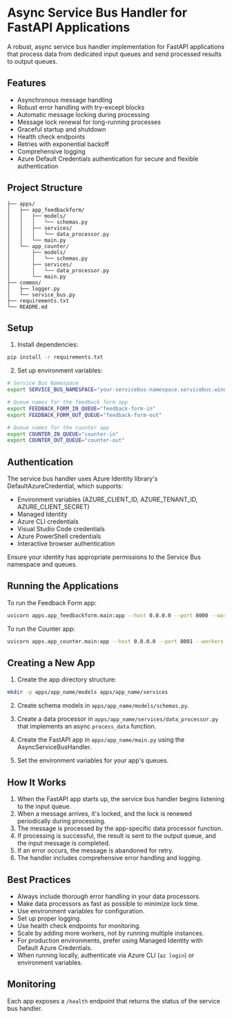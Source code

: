# Async Service Bus Handler for FastAPI Applications

A robust, async service bus handler implementation for FastAPI applications that process data from dedicated input queues and send processed results to output queues.

## Features

- Asynchronous message handling
- Robust error handling with try-except blocks
- Automatic message locking during processing
- Message lock renewal for long-running processes
- Graceful startup and shutdown
- Health check endpoints
- Retries with exponential backoff
- Comprehensive logging
- Azure Default Credentials authentication for secure and flexible authentication

## Project Structure

```
├── apps/
│   ├── app_feedbackform/
│   │   ├── models/
│   │   │   └── schemas.py
│   │   ├── services/
│   │   │   └── data_processor.py
│   │   └── main.py
│   └── app_counter/
│       ├── models/
│       │   └── schemas.py
│       ├── services/
│       │   └── data_processor.py
│       └── main.py
├── common/
│   ├── logger.py
│   └── service_bus.py
├── requirements.txt
└── README.md
```

## Setup

1. Install dependencies:

```bash
pip install -r requirements.txt
```

2. Set up environment variables:

```bash
# Service Bus Namespace
export SERVICE_BUS_NAMESPACE="your-servicebus-namespace.servicebus.windows.net"

# Queue names for the feedback form app
export FEEDBACK_FORM_IN_QUEUE="feedback-form-in"
export FEEDBACK_FORM_OUT_QUEUE="feedback-form-out"

# Queue names for the counter app
export COUNTER_IN_QUEUE="counter-in"
export COUNTER_OUT_QUEUE="counter-out"
```

## Authentication

The service bus handler uses Azure Identity library's DefaultAzureCredential, which supports:
- Environment variables (AZURE_CLIENT_ID, AZURE_TENANT_ID, AZURE_CLIENT_SECRET)
- Managed Identity
- Azure CLI credentials
- Visual Studio Code credentials
- Azure PowerShell credentials
- Interactive browser authentication

Ensure your identity has appropriate permissions to the Service Bus namespace and queues.

## Running the Applications

To run the Feedback Form app:

```bash
uvicorn apps.app_feedbackform.main:app --host 0.0.0.0 --port 8000 --workers 4
```

To run the Counter app:

```bash
uvicorn apps.app_counter.main:app --host 0.0.0.0 --port 8001 --workers 4
```

## Creating a New App

1. Create the app directory structure:

```bash
mkdir -p apps/app_name/models apps/app_name/services
```

2. Create schema models in `apps/app_name/models/schemas.py`.

3. Create a data processor in `apps/app_name/services/data_processor.py` that implements an async `process_data` function.

4. Create the FastAPI app in `apps/app_name/main.py` using the AsyncServiceBusHandler.

5. Set the environment variables for your app's queues.

## How It Works

1. When the FastAPI app starts up, the service bus handler begins listening to the input queue.
2. When a message arrives, it's locked, and the lock is renewed periodically during processing.
3. The message is processed by the app-specific data processor function.
4. If processing is successful, the result is sent to the output queue, and the input message is completed.
5. If an error occurs, the message is abandoned for retry.
6. The handler includes comprehensive error handling and logging.

## Best Practices

- Always include thorough error handling in your data processors.
- Make data processors as fast as possible to minimize lock time.
- Use environment variables for configuration.
- Set up proper logging.
- Use health check endpoints for monitoring.
- Scale by adding more workers, not by running multiple instances.
- For production environments, prefer using Managed Identity with Default Azure Credentials.
- When running locally, authenticate via Azure CLI (`az login`) or environment variables.

## Monitoring

Each app exposes a `/health` endpoint that returns the status of the service bus handler. 